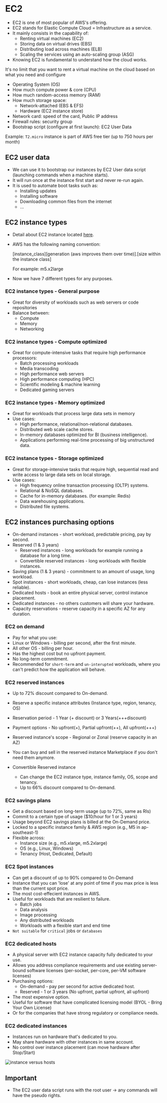 # EC2

- EC2 is one of most popular of AWS's offering.
- EC2 stands for Elastic Compute Cloud = Infrastructure as a service.
- It mainly consists in the capability of:
  - Renting virtual machines (EC2)
  - Storing data on virtual drives (EBS)
  - Distributing load across machines (ELB)
  - Scaling the services using an auto-scaling group (ASG)
- Knowing EC2 is fundamental to understand how the cloud works.

It's no limit that you want to rent a virtual machine on the cloud based on what you need and configure

- Operating System (OS)
- How much compute power & core (CPU)
- How much random-access memory (RAM)
- How much storage space:
  - Network-attached (EBS & EFS)
  - Hardware (EC2 instance store)
- Network card: speed of the card, Public IP address
- Firewall rules: security group
- Bootstrap script (configure at first launch): EC2 User Data

Example: `T2.micro` instance is part of AWS free tier (up to 750 hours per month)

## EC2 user data

- We can use it to bootstrap our instances by EC2 User data script (launching commands when a machine starts).
- It will run once at the instance first start and never re-run again.
- It is used to automate boot tasks such as:
  - Installing updates
  - Installing software
  - Downloading common files from the internet
  - ...

## EC2 instance types

- Detail about EC2 instance located [here](https://aws.amazon.com/ec2/instance-types/).
- AWS has the following naming convention:<br>

  [instance_class][generation (aws improves them over time)].[size within the instance class]<br>

  For example: m5.x2large

- Now we have 7 different types for any purposes.

### EC2 instance types - General purpose

- Great for diversity of workloads such as web servers or code repositories
- Balance between:
  - Compute
  - Memory
  - Networking

### EC2 instance types - Compute optimized

- Great for compute-intensive tasks that require high performance processors:
  - Batch processing workloads
  - Media transcoding
  - High performance web servers
  - High performance computing (HPC)
  - Scientific modeling & machine learning
  - Dedicated gaming servers

### EC2 instance types - Memory optimized

- Great for workloads that process large data sets in memory
- Use cases:
  - High performance, relational/non-relational databases.
  - Distributed web scale cache stores.
  - In-memory databases optimized for BI (business intelligence).
  - Applications performing real-time processing of big unstructured data.

### EC2 instance types - Storage optimized

- Great for storage-intensive tasks that require high, sequential read and write access to large data sets on local storage.
- Use cases:
  - High frequency online transaction processing (OLTP) systems.
  - Relational & NoSQL databases.
  - Cache for in-memory databases. (for example: Redis)
  - Data warehousing applications.
  - Distributed file systems.

## EC2 instances purchasing options

- On-demand instances - short workload, predictable pricing, pay by second.
- Reserved (1 & 3 years)
  - Reserved instances - long workloads for example running a database for a long time.
  - Convertible reserved instances - long workloads with flexible instances.
- Saving plans (1 & 3 years) - commitment to an amount of usage, long workload.
- Spot instances - short workloads, cheap, can lose instances (less reliable).
- Dedicated hosts - book an entire physical server, control instance placement.
- Dedicated instances - no others customers will share your hardware.
- Capacity reservations - reserve capacity in a specific AZ for any duration.

### EC2 on demand

- Pay for what you use:
- Linux or Windows - billing per second, after the first minute.
- All other OS - billing per hour.
- Has the highest cost but no upfront payment.
- No long-term commitment.
- Recommended for `short-term` and `un-interupted` workloads, where you can't predict how the application will behave.

### EC2 reserved instances

- Up to 72% discount compared to On-demand.
- Reserve a specific instance attributes (Instance type, region, tenancy, OS)
- Reservation period - 1 Year (+ discount) or 3 Years(+++discount)
- Payment options - No upfront(+), Partial upfront(++), All upfront(+++)
- Reserved instance's scope - Regional or Zonal (reserve capacity in an AZ)
- You can buy and sell in the reserved instance Marketplace if you don't need them anymore.

- Convertible Reserved instance
  - Can change the EC2 instance type, instance family, OS, scope and tenancy.
  - Up to 66% discount compared to On-demand.

### EC2 savings plans

- Get a discount based on long-term usage (up to 72%, same as RIs)
- Commit to a certain type of usage ($10/hour for 1 or 3 years)
- Usage beyond EC2 savings plans is billed at the On-Demand price.
- Locked to a specific instance family & AWS region (e.g., M5 in ap-southeast-1)
- Flexible across:
  - Instance size (e.g., m5.xlarge, m5.2xlarge)
  - OS (e.g., Linux, Windows)
  - Tenancy (Host, Dedicated, Default)

### EC2 Spot instances

- Can get a discount of up to 90% compared to On-Demand
- Instance that you can 'lose' at any point of time if you max price is less than the current spot price.
- The most cost-effecient instances in AWS.
- Useful for workloads that are resilient to failure.
  - Batch jobs
  - Data analysis
  - Image processing
  - Any distributed workloads
  - Workloads with a flexible start and end time
- `Not suitable` for `critical` jobs or `databases`

### EC2 dedicated hosts

- A physical server with EC2 instance capacity fully dedicated to your use.
- Allows you address compliance requirements and use existing server-bound software licenses (per-socket, per-core, per-VM software licenses)
- Purchasing options:
  - On-demand - pay per second for active dedicated host.
  - Reserved - 1 or 3 years (No upfront, partial upfront, all upfront)
- The most expensive option.
- Useful for software that have complicated licensing model (BYOL - Bring Your Own License)
- Or for the companies that have strong regulatory or compliance needs.

### EC2 dedicated instances

- Instances run on hardware that's dedicated to you.
- May share hardware with other instances in same account.
- No control over instance placement (can move hardware after Stop/Start)

<img src="./Assets/Images/ec2-dedicated-instance-hosts.png" alt="instance versus hosts" />

## Important

- The EC2 user data script runs with the root user -> any commands will have the pseudo rights.
